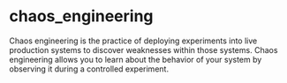 # chaos_engineering
Chaos engineering is the practice of deploying experiments into live production systems to discover weaknesses       within those systems. Chaos engineering allows you to learn about the behavior of your system by observing it during a controlled experiment.
